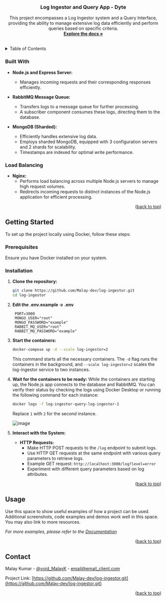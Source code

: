 <a name="readme-top"></a>

<!-- PROJECT LOGO -->
<br />
<div align="center">

<h3 align="center">Log Ingestor and Query App - Dyte</h3>

  <p align="center">
   This project encompasses a Log Ingestor system and a Query Interface, providing the ability to manage extensive log data efficiently and perform queries based on specific criteria.
    <br />
    <a href="https://github.com/Malay-dev/log-ingestor.git"><strong>Explore the docs »</strong></a>
    <br />
    <br />
  </p>
</div>

<!-- TABLE OF CONTENTS -->
<details>
  <summary>Table of Contents</summary>
  <ol>
    <li>
      <ul>
        <li><a href="#built-with">Built With</a></li>
      </ul>
    </li>
    <li>
      <a href="#getting-started">Getting Started</a>
      <ul>
        <li><a href="#prerequisites">Prerequisites</a></li>
        <li><a href="#installation">Installation</a></li>
      </ul>
    </li>
    <li><a href="#usage">Usage</a></li>
    <li><a href="#contact">Contact</a></li>
  </ol>
</details>

### Built With

- **Node.js and Express Server:**

  - Manages incoming requests and their corresponding responses efficiently.

- **RabbitMQ Message Queue:**

  - Transfers logs to a message queue for further processing.
  - A subscriber component consumes these logs, directing them to the database.

- **MongoDB (Sharded):**
  - Efficiently handles extensive log data.
  - Employs sharded MongoDB, equipped with 3 configuration servers and 2 shards for scalability.
  - Timestamps are indexed for optimal write performance.

### Load Balancing

- **Nginx:**
  - Performs load balancing across multiple Node.js servers to manage high request volumes.
  - Redirects incoming requests to distinct instances of the Node.js application for efficient processing.

<p align="right">(<a href="#readme-top">back to top</a>)</p>

<!-- GETTING STARTED -->

## Getting Started

To set up the project locally using Docker, follow these steps:

### Prerequisites

Ensure you have Docker installed on your system.

### Installation

1. **Clone the repository:**
   ```sh
   git clone https://github.com/Malay-dev/log-ingestor.git
   cd log-ingestor
   ```
2. **Edit the .env.example -> .env**

   ```
    PORT=3000
    MONGO_USER="root"
    MONGO_PASSWORD="example"
    RABBIT_MQ_USER="root"
    RABBIT_MQ_PASSWORD="example"
   ```

3. **Start the containers:**

   ```bash
   docker-compose up -d --scale log-ingestor=2
   ```

   This command starts all the necessary containers. The `-d` flag runs the containers in the background, and `--scale log-ingestor=2` scales the log-ingestor service to two instances.

4. **Wait for the containers to be ready:**
   While the containers are starting up, the Node.js app connects to the database and RabbitMQ. You can verify their status by checking the logs using Docker Desktop or running the following command for each instance:

   ```bash
   docker logs -f log-ingestor-query-log-ingestor-1
   ```

   Replace `1` with `2` for the second instance.

   ![image](public/terminal.png)

5. **Interact with the System:**

   - **HTTP Requests:**
     - Make HTTP POST requests to the `/log` endpoint to submit logs.
     - Use HTTP GET requests at the same endpoint with various query parameters to retrieve logs.
     - Example GET request: `http://localhost:3000/log?level=error`
     - Experiment with different query parameters based on log attributes.

<p align="right">(<a href="#readme-top">back to top</a>)</p>
<!-- USAGE EXAMPLES -->

## Usage

Use this space to show useful examples of how a project can be used. Additional screenshots, code examples and demos work well in this space. You may also link to more resources.

_For more examples, please refer to the [Documentation](https://example.com)_

<p align="right">(<a href="#readme-top">back to top</a>)</p>

<!-- CONTACT -->

## Contact

Malay Kumar - [@void_MalayK](https://twitter.com/void_MalayK) - email@email_client.com

Project Link: [https://github.com/Malay-dev/log-ingestor.git](https://github.com/Malay-dev/log-ingestor.git)

<p align="right">(<a href="#readme-top">back to top</a>)</p>
